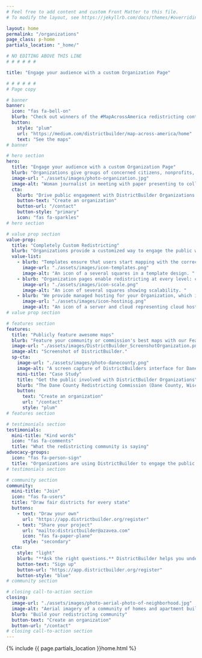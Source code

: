 ```yaml
---
# Feel free to add content and custom Front Matter to this file.
# To modify the layout, see https://jekyllrb.com/docs/themes/#overriding-theme-defaults

layout: home
permalink: "/organizations"
page_class: p-home
partials_location: "_home/"

# NO EDITING ABOVE THIS LINE
# # # # # #

title: "Engage your audience with a custom Organization Page"

# # # # # #
# Page copy

# banner
banner:
  icon: "fas fa-bell-on"
  blurb: "Check out winners of the #MapAcrossAmerica redistricting contest!"
  button:
    style: "plum"
    url: "https://medium.com/districtbuilder/map-across-america/home"
    text: "See the maps"
# banner

# hero section
hero:
  title: "Engage your audience with a custom Organization Page"
  blurb: "Organizations give groups of concerned citizens, nonprofits, or redistricting commissions the tools to create their own community on DistrictBuilder and engage the public in the redistricting process."
  image-url: "./assets/images/photo-organization.jpg"
  image-alt: "Woman journalist in meeting with paper presenting to colleagues."
  cta:
    blurb: "Drive public engagement with DistrictBuilder Organizations."
    button-text: "Create an organization"
    button-url: "/contact"
    button-style: "primary"
    icon: "fas fa-sparkles"
# hero section

# value prop section
value-prop:
  title: "Completely Custom Redistricting"
  blurb: "Organizations provide a customized way to engage the public with redistricting: your own logo, text, data, templates, and featured maps."
  value-list:
    - blurb: "Templates ensure that users start mapping with the correct settings for your organization: the right data, population deviation, and overlays. Templates can be set up for existing districts, blank maps to start from scratch, or to draw community of interest maps."
      image-url: "./assets/images/icon-templates.png"
      image-alt: "An icon of a several squares in a template design. "
    - blurb: "Organization pages enable redistricting at every level: cities, counties, school boards, and special districts. We supply official Census data at the Block and Blockgroup level. Other aggregations are possible with your Organization's official data."
      image-url: "./assets/images/icon-scale.png"
      image-alt: "An icon of several squares showing scalability. "
    - blurb: "We provide managed hosting for your Organization, which includes feature enhancements, security patches, and scaling of cloud infrastructure so you never need to worry about database storage. In addition, unlimited users can join your organization."
      image-url: "./assets/images/icon-hostinig.png"
      image-alt: "An icon of a server and cloud representing cloud hosting. "
# value prop section

# features section
features:
  title: "Publicly feature awesome maps"
  blurb: "Feature your community or commission's best maps with our Featured Maps section. They can serve as a showcase for a public competition, highlight maps by special interest groups, or display official proposed maps. Featured maps are selected by the Organization administrator, giving them control over how to best curate maps."
  image-url: "./assets/images/DistrictBuilder_ScreenshotOrganization.png"
  image-alt: "Screenshot of DistrictBuilder."
  sp-cta:
    image-url: "./assets/images/photo-danecounty.png"
    image-alt: "A screen capture of DistrictBuilders interface for Dane County. "
    mini-title: "Case Study"
    title: "Get the public involved with DistrictBuilder Organizations"
    blurb: "The Dane County Redistricting Commission (Dane County, Wisconsin) used DistrictBuilder Organizations to collect and analyze public map submissions for redistricting of their county supervisory districts. Dane County collected dozens of map submission from the general public, who were able to draw maps using official Census data for county wards. Additionally, they showcased the eight proposed maps drawn by members of the commission. All the maps are grouped on one page so the public can view and analyze the different options."
    button:
      text: "Create an organization"
      url: "/contact"
      style: "plum"
# features section

# testimonials section
testimonials:
  mini-title: "Kind words"
  icon: "fas fa-comments"
  title: "What the redistricting community is saying"
advocacy-groups:
  icon: "fas fa-person-sign"
  title: "Organizations are using DistrictBuilder to engage the public in redistricting"
# testimonials section

# community section
community:
  mini-title: "Join"
  icon: "fas fa-users"
  title: "Draw fair districts for every state"
  buttons:
    - text: "Draw your own"
      url: "https://app.districtbuilder.org/register"
    - text: "Share your project"
      url: "mailto:districtbuilder@azavea.com"
      icon: "fas fa-paper-plane"
      style: "secondary"
  cta:
    style: "light"
    blurb: "**Ask the right questions.** DistrictBuilder helps you understand the impact of partisan gerrymandering on redistricting"
    button-text: "Sign up"
    button-url: "https://app.districtbuilder.org/register"
    button-style: "blue"
# community section

# closing call-to-action section
closing:
  image-url: "./assets/images/photo-aerial-photo-of-neighborhood.jpg"
  image-alt: "Aerial imagery of a community of homes and apartment buildings."
  blurb: "Build your redistricting community"
  button-text: "Create an organization"
  button-url: "/contact"
# closing call-to-action section
---
```


{% include {{ page.partials_location }}home.html %}
